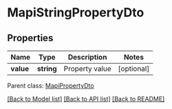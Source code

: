 # MapiStringPropertyDto

## Properties
Name | Type | Description | Notes
------------ | ------------- | ------------- | -------------
**value** | **string** | Property value | [optional] 

 Parent class: [MapiPropertyDto](MapiPropertyDto.md)

[[Back to Model list]](README.md#documentation-for-models) [[Back to API list]](README.md#documentation-for-api-endpoints) [[Back to README]](README.md)


